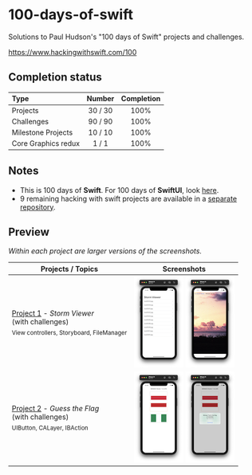 # 100-days-of-swift

Solutions to Paul Hudson's "100 days of Swift" projects and challenges.

https://www.hackingwithswift.com/100

## Completion status

Type                | Number  | Completion
:---                |  :---:  |   :---:
Projects            | 30 / 30 | 100%
Challenges          | 90 / 90 | 100%
Milestone Projects  | 10 / 10 | 100%
Core Graphics redux |  1 / 1  | 100%

## Notes
- This is 100 days of **Swift**. For 100 days of **SwiftUI**, look [here](https://github.com/clarknt/100-days-of-swiftui). 
- 9 remaining hacking with swift projects are available in a [separate repository](https://github.com/clarknt/hacking-with-swift).

## Preview

*Within each project are larger versions of the screenshots.*

Projects / Topics                                                           | Screenshots
---                                                                         |---
[Project 1](01-Project1) - *Storm Viewer* <br/>(with challenges)                                         <br/><sub> View controllers, Storyboard, FileManager                               </sub> | ![screen1](01-Project1/screenshots/small/screen01.png) ![screen2](01-Project1/screenshots/small/screen02.png) |
[Project 2](02-Project2) - *Guess the Flag* <br/>(with challenges)                                         <br/><sub> UIButton, CALayer, IBAction                                           </sub> | ![screen1](02-Project2/screenshots/small/screen01.png) ![screen1](02-Project2/screenshots/small/screen02.png) |
